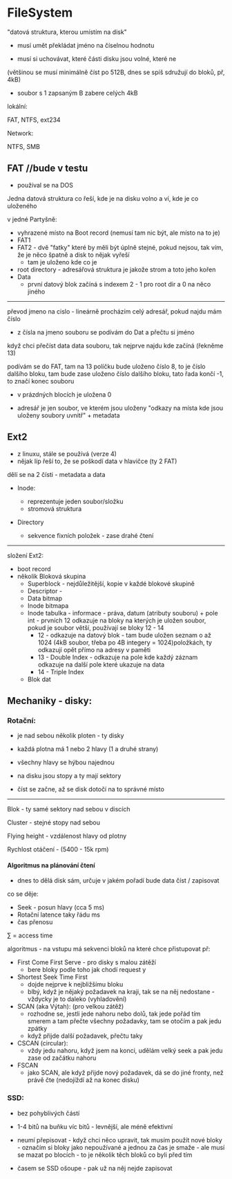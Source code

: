 # FileSystem

"datová struktura, kterou umístím na disk"

- musí umět překládat jméno na číselnou hodnotu

- musí si uchovávat, které části disku jsou volné, které ne

(většinou se musí minimálně číst po 512B, dnes se spíš sdružují do bloků, př, 4kB)

- soubor s 1 zapsaným B zabere celých 4kB


lokální:

FAT, NTFS, ext234

Network:

NTFS, SMB

## FAT //bude v testu

- používal se na DOS

Jedna datová struktura co řeší, kde je na disku volno a ví, kde je co uloženého

v jedné Partyšně:

- vyhrazené místo na Boot record (nemusí tam nic být, ale místo na to je)
- FAT1  
- FAT2 - dvě "fatky" které by měli být úplně stejné, pokud nejsou, tak vím, že je něco špatně a disk to nějak vyřeší
    - tam je uloženo kde co je
- root directory - adresářová struktura je jakože strom a toto jeho kořen
- Data
    - první datový blok začíná s indexem 2 - 1 pro root dir a 0 na něco jiného

---
převod jmeno na cislo - lineárně procházím celý adresář, pokud najdu mám číslo

- z čísla na jmeno souboru se podívám do Dat a přečtu si jméno

když chci přečíst data data souboru, tak nejprve najdu kde začíná (řekněme 13)

podívám se do FAT, tam na 13 políčku bude uloženo číslo 8, to je číslo dalšího bloku, tam bude zase uloženo číslo dalšího bloku, tato řada končí -1, to značí konec souboru

- v prázdných blocích je uložena 0

- adresář je jen soubor, ve kterém jsou uloženy "odkazy na místa kde jsou uloženy soubory uvnitř" + metadata

## Ext2
- z linuxu, stále se používá (verze 4)
- nějak líp řeší to, že se poškodí data v hlavičce (ty 2 FAT)

dělí se na 2 čísti - metadata a data
- Inode:
    - reprezentuje jeden soubor/složku
    - stromová struktura

- Directory
    - sekvence fixních položek - zase drahé čtení

---
složení Ext2:
- boot record
- několik Bloková skupina
    - Superblock - nejdůležitější, kopie v každé blokové skupině
    - Descriptor - 
    - Data bitmap
    - Inode bitmapa
    - Inode tabulka - informace - práva, datum (atributy souboru) + pole int - prvních 12 odkazuje na bloky na kterých je uložen soubor, pokud je soubor větší, používají se bloky 12 - 14
        - 12 - odkazuje na datový blok - tam bude uložen seznam o až 1024 (4kB soubor, třeba po 4B integery = 1024)položkách, ty odkazují opět přímo na adresy v paměti
        - 13 - Double Index - odkazuje na pole kde každý záznam odkazuje na další pole které ukazuje na data
        - 14 - Triple Index
    - Blok dat

## Mechaniky - disky:

### Rotační:
- je nad sebou několik ploten - ty disky
- každá plotna má 1 nebo 2 hlavy (1 a druhé strany)
- všechny hlavy se hýbou najednou 

- na disku jsou stopy a ty mají sektory 
- číst se začne, až se disk dotočí na to správné místo

---

Blok - ty samé sektory nad sebou v discích

Cluster - stejné stopy nad sebou 

Flying height - vzdálenost hlavy od plotny

Rychlost otáčení - (5400 - 15k rpm)

#### Algoritmus na plánování čtení

- dnes to dělá disk sám, určuje v jakém pořadí bude data číst / zapisovat

co se děje:
- Seek - posun hlavy (cca 5 ms)
- Rotační latence taky řádu ms
- čas přenosu

$\sum$ = access time

algoritmus - na vstupu má sekvenci bloků na které chce přistupovat př:

- First Come First Serve - pro disky s malou zátěží
    - bere bloky podle toho jak chodí request y
- Shortest Seek Time First
    - dojde nejprve k nejbližšímu bloku
    - blbý, když je nějaký požadavek na kraji, tak se na něj nedostane - vždycky je to daleko (vyhladovění)
- SCAN (aka Výtah): (pro velkou zátěž)
    - rozhodne se, jestli jede nahoru nebo dolů, tak jede pořád tím smerem a tam přečte všechny požadavky, tam se otočím a pak jedu zpátky
    - když přijde další požadavek, přečtu taky
- CSCAN (circular):
    - vždy jedu nahoru, když jsem na konci, udělám velký seek a pak jedu zase od začátku nahoru
- FSCAN
    - jako SCAN, ale když přijde nový požadavek, dá se do jiné fronty, než právě čte (nedojíždí až na konec disku)


### SSD:
- bez pohyblivých částí
- 1-4 bitů na buňku víc bitů - levnější, ale méně efektivní
- neumí přepisovat - když chci něco upravit, tak musím použít nové bloky - označím si bloky jako nepoužívané a jednou za čas je smaže - ale musí se mazat po blocích - to je několik těch bloků co byli před tím 

- časem se SSD ošoupe - pak už na něj nejde zapisovat